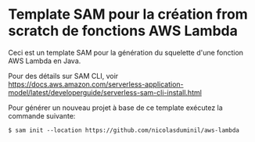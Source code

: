 # Template SAM pour la création from scratch de fonctions AWS Lambda 

Ceci est un template SAM pour la génération du squelette d'une fonction AWS Lambda en Java.

Pour des détails sur SAM CLI, voir https://docs.aws.amazon.com/serverless-application-model/latest/developerguide/serverless-sam-cli-install.html

Pour générer un nouveau projet à base de ce template exécutez la commande suivante:

```
$ sam init --location https://github.com/nicolasduminil/aws-lambda
```
